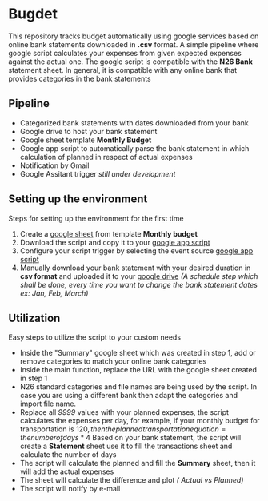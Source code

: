 # Bugdet
 This repository tracks budget automatically using google services based on online bank statements downloaded in **.csv** format. 
 A simple pipeline where google script calculates your expenses from given expected expenses against the actual one.
 The google script is compatible with the **N26 Bank** statement sheet. In general, it is compatible with any online bank that provides categories in the bank statements 
 
 ## Pipeline
 * Categorized bank statements with dates downloaded from your bank
 * Google drive to host your bank statement 
 * Google sheet template **Monthly Budget**
 * Google app script to automatically parse the bank statement in which    calculation of planned in respect of actual expenses 
 * Notification by Gmail 
 * Google Assitant trigger *still under development*  

 ## Setting up the environment 
 Steps for setting up the environment for the first time 
1. Create a [google sheet](https://www.google.com/sheets/about/) from template **Monthly budget** 
2. Download the script and copy it to your [google app script](https://developers.google.com/apps-script)
3. Configure your script trigger by selecting the event source [google app script](https://script.google.com/home/triggers)
4. Manually download your bank statement with your desired duration in **csv format** and uploaded it to your [google drive](https://www.google.com/intl/en_in/drive) 
*(A schedule step which shall be done, every time you want to change the bank statement dates ex: Jan, Feb, March)*

## Utilization 
Easy steps to utilize the script to your custom needs
* Inside the "Summary" google sheet which was created in step 1, add or remove categories to match your online bank categories 
* Inside  the main function, replace the URL with the google sheet created in step 1 
* N26 standard categories and file names are being used by the script. In case you are using a different bank then adapt the categories and import file name.
* Replace all *9999* values with your planned expenses, the script calculates the expenses per day, for example, if your monthly budget for transportation is 120$, then the      planned transportation equation =  the number of days * 4$
Based on your bank statement, the script will create a **Statement** sheet use it to fill the transactions sheet and calculate the number of days
* The script will calculate the planned and fill the **Summary** sheet, then it will add the actual  expenses
* The sheet will calculate the difference and plot *( Actual vs Planned)*
* The script will notify by e-mail 
